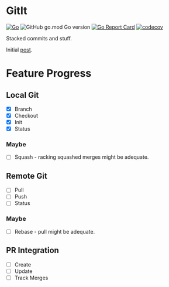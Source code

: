 # GitIt

[![Go](https://github.com/nfisher/gitit/actions/workflows/go.yml/badge.svg)](https://github.com/nfisher/gitit/actions/workflows/go.yml)
![GitHub go.mod Go version](https://img.shields.io/github/go-mod/go-version/nfisher/gitit)
[![Go Report Card](https://goreportcard.com/badge/github.com/nfisher/gitit)](https://goreportcard.com/report/github.com/nfisher/gitit)
[![codecov](https://codecov.io/gh/nfisher/gitit/branch/main/graph/badge.svg)](https://codecov.io/gh/nfisher/gitit)

Stacked commits and stuff.

Initial [post](https://junctionbox.ca/2022/06/22/stacked-commits.html). 

# Feature Progress

## Local Git

* [x] Branch
* [x] Checkout
* [x] Init
* [x] Status

### Maybe

* [ ] Squash - racking squashed merges might be adequate.

## Remote Git

* [ ] Pull
* [ ] Push
* [ ] Status

### Maybe

* [ ] Rebase - pull might be adequate.

## PR Integration

* [ ] Create
* [ ] Update
* [ ] Track Merges
